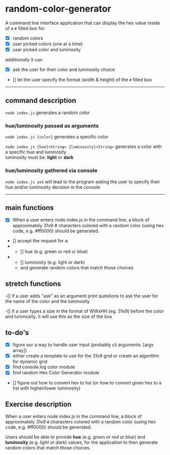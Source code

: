 # random-color-generator

A command line interface application that can display the hex value inside of a `#` filled box for:

- [X] random colors 
- [X] user picked colors (one at a time)
- [X] user picked color and luminosity

_additionally_ it can

- [X] ask the user for their color and luminosity choice
- [] let the user specify the format (width & height) of the `#` filled box

---

## command description

`node index.js` generates a random color

### hue/luminosity passed as arguments

`node index.js {color}` generates a specific color

`node index.js {hue}<String> {luminosity}<String>` generates a color with a specific hue and luminosity\
luminosity must be: **light** or **dark**

### hue/luminosity gathered via console
`node index.js ask` will lead to the program asking the user to specify their hue and/or luminosity decision in the console

---

## main functions
- [X] When a user enters node index.js in the command line, a block of approximately 31x9 # characters colored with a random color (using hex code, e.g. #ff0000) should be generated.
- [] accept the request for a:
- - [] hue (e.g. green or red or blue)
- - [] luminosity (e.g. light or dark)
  - and generate random colors that match those choices

## stretch functions

-[] if a user adds "ask" as an argument print questions to ask the user for the name of the color and the luminosity

-[] if a user types a size in the format of WWxHH (eg. 31x9) before the color and luminosity, it will use this as the size of the box

## to-do's

- [X] figure our a way to handle user input (probably cli arguments: [argv array])
- [X] either create a template to use for the 31x9 grid or create an algorithm for dynamic grid
- [X] find console.log color module
- [X] find random Hex Color Generator module
- [] figure out how to convert hex to hsl (or how to convert given hex to a hsl with higher/lower luminosity)

## Exercise description

When a user enters node index.js in the command line, a block of approximately 31x9 `#` characters colored with a random color (using hex code, e.g. #ff0000) should be generated.

Users should be able to provide **hue** (e.g. _green or red or blue_) and **luminosity** (e.g. _light or dark_) values, for the application to then generate random colors that match those choices.

